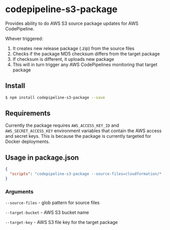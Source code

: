 # codepipeline-s3-package

Provides ability to do AWS S3 source package updates for AWS CodePipeline.

Whever triggered:
1. It creates new release package (.zip) from the source files
2. Checks if the package MD5 checksum differs from the target package
3. If checksum is different, it uploads new package
4. This will in turn trigger any AWS CodePipelines monitoring that target package


## Install

```sh
$ npm install codepipeline-s3-package --save
```


## Requirements

Currently the package requires `AWS_ACCESS_KEY_ID` and `AWS_SECRET_ACCESS_KEY` environment
variables that contain the AWS access and secret keys. This is because the package is
currently targeted for Docker deployments.


## Usage in package.json

```json
{
  "scripts": "codepipeline-s3-package --source-files=cloudformation/* --target-bucket=my-cloudformation-bucket --target-key=my-pipelines-source.zip"
}
```

### Arguments

`--source-files` - glob pattern for source files

`--target-bucket` - AWS S3 bucket name

`--target-key` - AWS S3 file key for the target package
